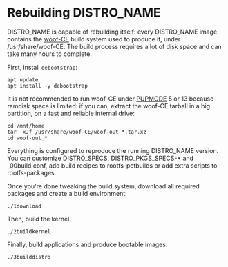 # Rebuilding DISTRO_NAME

DISTRO_NAME is capable of rebuilding itself: every DISTRO_NAME image contains the [woof-CE](woof-CE.md) build system used to produce it, under /usr/share/woof-CE. The build process requires a lot of disk space and can take many hours to complete.

First, install `debootstrap`:

```
apt update
apt install -y debootstrap
```

It is not recommended to run woof-CE under [PUPMODE](pupmode.md) 5 or 13 because ramdisk space is limited: if you can, extract the woof-CE tarball in a big partition, on a fast and reliable internal drive:

```
cd /mnt/home
tar -xJf /usr/share/woof-CE/woof-out_*.tar.xz
cd woof-out_*
```

Everything is configured to reproduce the running DISTRO_NAME version. You can customize DISTRO_SPECS, DISTRO_PKGS_SPECS-* and _00build.conf, add build recipes to rootfs-petbuilds or add extra scripts to rootfs-packages.

Once you're done tweaking the build system, download all required packages and create a build environment:

```
./1download
```

Then, build the kernel:

```
./2buildkernel
```

Finally, build applications and produce bootable images:

```
./3builddistro
```
